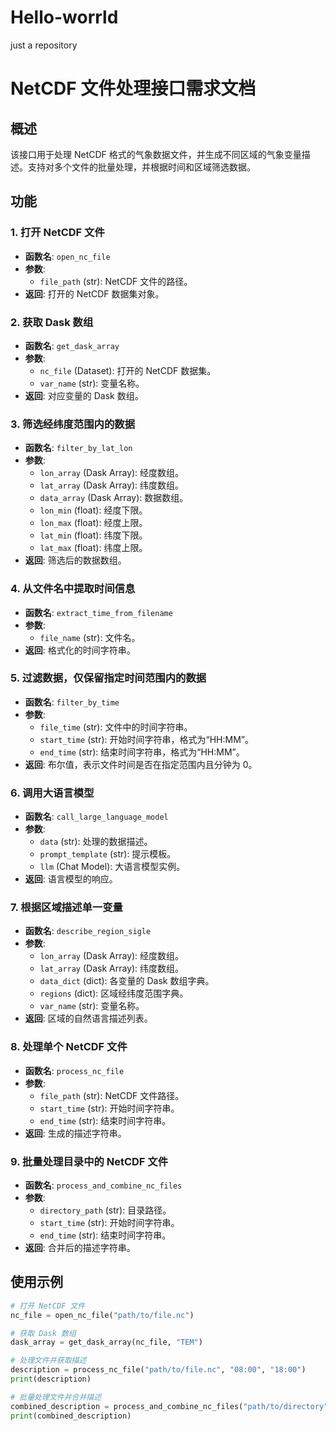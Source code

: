 # Hello-worrld
just a repository
# NetCDF 文件处理接口需求文档

## 概述
该接口用于处理 NetCDF 格式的气象数据文件，并生成不同区域的气象变量描述。支持对多个文件的批量处理，并根据时间和区域筛选数据。

## 功能

### 1. 打开 NetCDF 文件
- **函数名**: `open_nc_file`
- **参数**:
  - `file_path` (str): NetCDF 文件的路径。
- **返回**: 打开的 NetCDF 数据集对象。

### 2. 获取 Dask 数组
- **函数名**: `get_dask_array`
- **参数**:
  - `nc_file` (Dataset): 打开的 NetCDF 数据集。
  - `var_name` (str): 变量名称。
- **返回**: 对应变量的 Dask 数组。

### 3. 筛选经纬度范围内的数据
- **函数名**: `filter_by_lat_lon`
- **参数**:
  - `lon_array` (Dask Array): 经度数组。
  - `lat_array` (Dask Array): 纬度数组。
  - `data_array` (Dask Array): 数据数组。
  - `lon_min` (float): 经度下限。
  - `lon_max` (float): 经度上限。
  - `lat_min` (float): 纬度下限。
  - `lat_max` (float): 纬度上限。
- **返回**: 筛选后的数据数组。

### 4. 从文件名中提取时间信息
- **函数名**: `extract_time_from_filename`
- **参数**:
  - `file_name` (str): 文件名。
- **返回**: 格式化的时间字符串。

### 5. 过滤数据，仅保留指定时间范围内的数据
- **函数名**: `filter_by_time`
- **参数**:
  - `file_time` (str): 文件中的时间字符串。
  - `start_time` (str): 开始时间字符串，格式为“HH:MM”。
  - `end_time` (str): 结束时间字符串，格式为“HH:MM”。
- **返回**: 布尔值，表示文件时间是否在指定范围内且分钟为 0。

### 6. 调用大语言模型
- **函数名**: `call_large_language_model`
- **参数**:
  - `data` (str): 处理的数据描述。
  - `prompt_template` (str): 提示模板。
  - `llm` (Chat Model): 大语言模型实例。
- **返回**: 语言模型的响应。

### 7. 根据区域描述单一变量
- **函数名**: `describe_region_sigle`
- **参数**:
  - `lon_array` (Dask Array): 经度数组。
  - `lat_array` (Dask Array): 纬度数组。
  - `data_dict` (dict): 各变量的 Dask 数组字典。
  - `regions` (dict): 区域经纬度范围字典。
  - `var_name` (str): 变量名称。
- **返回**: 区域的自然语言描述列表。

### 8. 处理单个 NetCDF 文件
- **函数名**: `process_nc_file`
- **参数**:
  - `file_path` (str): NetCDF 文件路径。
  - `start_time` (str): 开始时间字符串。
  - `end_time` (str): 结束时间字符串。
- **返回**: 生成的描述字符串。

### 9. 批量处理目录中的 NetCDF 文件
- **函数名**: `process_and_combine_nc_files`
- **参数**:
  - `directory_path` (str): 目录路径。
  - `start_time` (str): 开始时间字符串。
  - `end_time` (str): 结束时间字符串。
- **返回**: 合并后的描述字符串。

## 使用示例

```python
# 打开 NetCDF 文件
nc_file = open_nc_file("path/to/file.nc")

# 获取 Dask 数组
dask_array = get_dask_array(nc_file, "TEM")

# 处理文件并获取描述
description = process_nc_file("path/to/file.nc", "08:00", "18:00")
print(description)

# 批量处理文件并合并描述
combined_description = process_and_combine_nc_files("path/to/directory", "08:00", "18:00")
print(combined_description)
